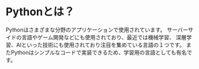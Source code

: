 # Pythonとは？
Pythonはさまざまな分野のアプリケーションで使用されています。
サーバーサイドの言語やゲーム開発などにも使用されており、最近では機械学習、
深層学習、AIといった技術にも使用されており注目を集めている言語の１つです。
またPythonはシンプルなコードで実装できるため、学習用の言語としても有名です。
